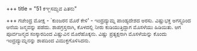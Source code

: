 +++
title = "51 ಕಞ್ಜಸಮ್ಭವ ಪಿತನು"

+++
ಗಜೇಂದ್ರ ಮೋಕ್ಷ - `ಕುಂಜರನ ಮೊರೆ ಕೇಳಿ' - ಇಂದ್ರದ್ಯುಮ್ನ ಪಾಂಡ್ಯದೇಶದ ಅರಸು. ವಿಷ್ಣುಭಕ್ತ ಅಗಸ್ತ್ಯರಿಂದ ಆನೆಯ ಜನ್ಮವನ್ನು ಪಡೆದು. ಶಾಪಗ್ರಸ್ತನಾಗಿ, ಕೊಳದಲ್ಲಿ ನೀರು ಕುಡಿಯುತ್ತಿದ್ದಾಗ ಮೊಸಳೆಯು ಹಿಡಿಯಿತು. ಆಗ ಪೂರ್ವಜನ್ಮದ ಸಂಸ್ಕಾರದಿಂದ ವಿಷ್ಣುವಿನ ಮೊರೆಹೊಕ್ಕನು. ವಿಷ್ಣು ಪ್ರತ್ಯಕ್ಷನಾಗಿ ಮೊಸಳೆಯನ್ನು ಕೊಂದು ಇಂದ್ರದ್ಯುಮ್ನನನ್ನು ಶಾಪದಿಂದ ವಿಮುಕ್ತಗೊಳಿಸಿದನು.